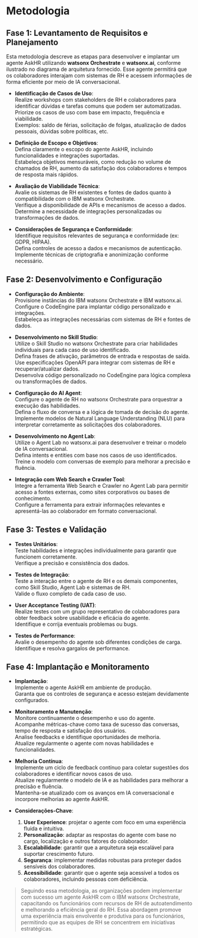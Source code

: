 # Metodologia

## Fase 1: Levantamento de Requisitos e Planejamento

Esta metodologia descreve as etapas para desenvolver e implantar um agente AskHR utilizando <b>watsonx Orchestrate</b> e <b>watsonx.ai</b>, conforme ilustrado no diagrama de arquitetura fornecido. Esse agente permitirá que os colaboradores interajam com sistemas de RH e acessem informações de forma eficiente por meio de IA conversacional.

- **Identificação de Casos de Uso**:  
  Realize workshops com stakeholders de RH e colaboradores para identificar dúvidas e tarefas comuns que podem ser automatizadas.  
  Priorize os casos de uso com base em impacto, frequência e viabilidade.  
  Exemplos: saldo de férias, solicitação de folgas, atualização de dados pessoais, dúvidas sobre políticas, etc.

- **Definição de Escopo e Objetivos**:  
  Defina claramente o escopo do agente AskHR, incluindo funcionalidades e integrações suportadas.  
  Estabeleça objetivos mensuráveis, como redução no volume de chamados de RH, aumento da satisfação dos colaboradores e tempos de resposta mais rápidos.

- **Avaliação de Viabilidade Técnica**:  
  Avalie os sistemas de RH existentes e fontes de dados quanto à compatibilidade com o IBM watsonx Orchestrate.  
  Verifique a disponibilidade de APIs e mecanismos de acesso a dados.  
  Determine a necessidade de integrações personalizadas ou transformações de dados.

- **Considerações de Segurança e Conformidade**:  
  Identifique requisitos relevantes de segurança e conformidade (ex: GDPR, HIPAA).  
  Defina controles de acesso a dados e mecanismos de autenticação.  
  Implemente técnicas de criptografia e anonimização conforme necessário.

## Fase 2: Desenvolvimento e Configuração

- **Configuração do Ambiente**:  
  Provisione instâncias do IBM watsonx Orchestrate e IBM watsonx.ai.  
  Configure o CodeEngine para implantar código personalizado e integrações.  
  Estabeleça as integrações necessárias com sistemas de RH e fontes de dados.

- **Desenvolvimento no Skill Studio**:  
  Utilize o Skill Studio no watsonx Orchestrate para criar habilidades individuais para cada caso de uso identificado.  
  Defina frases de ativação, parâmetros de entrada e respostas de saída.  
  Use especificações OpenAPI para integrar com sistemas de RH e recuperar/atualizar dados.  
  Desenvolva código personalizado no CodeEngine para lógica complexa ou transformações de dados.

- **Configuração do AI Agent**:  
  Configure o agente de RH no watsonx Orchestrate para orquestrar a execução das habilidades.  
  Defina o fluxo de conversa e a lógica de tomada de decisão do agente.  
  Implemente modelos de Natural Language Understanding (NLU) para interpretar corretamente as solicitações dos colaboradores.

- **Desenvolvimento no Agent Lab**:  
  Utilize o Agent Lab no watsonx.ai para desenvolver e treinar o modelo de IA conversacional.  
  Defina intents e entities com base nos casos de uso identificados.  
  Treine o modelo com conversas de exemplo para melhorar a precisão e fluência.

- **Integração com Web Search e Crawler Tool**:  
  Integre a ferramenta Web Search e Crawler no Agent Lab para permitir acesso a fontes externas, como sites corporativos ou bases de conhecimento.  
  Configure a ferramenta para extrair informações relevantes e apresentá-las ao colaborador em formato conversacional.

## Fase 3: Testes e Validação

- **Testes Unitários**:  
  Teste habilidades e integrações individualmente para garantir que funcionem corretamente.  
  Verifique a precisão e consistência dos dados.

- **Testes de Integração**:  
  Teste a interação entre o agente de RH e os demais componentes, como Skill Studio, Agent Lab e sistemas de RH.  
  Valide o fluxo completo de cada caso de uso.

- **User Acceptance Testing (UAT)**:  
  Realize testes com um grupo representativo de colaboradores para obter feedback sobre usabilidade e eficácia do agente.  
  Identifique e corrija eventuais problemas ou bugs.

- **Testes de Performance**:  
  Avalie o desempenho do agente sob diferentes condições de carga.  
  Identifique e resolva gargalos de performance.

## Fase 4: Implantação e Monitoramento

- **Implantação**:  
  Implemente o agente AskHR em ambiente de produção.  
  Garanta que os controles de segurança e acesso estejam devidamente configurados.

- **Monitoramento e Manutenção**:  
  Monitore continuamente o desempenho e uso do agente.  
  Acompanhe métricas-chave como taxa de sucesso das conversas, tempo de resposta e satisfação dos usuários.  
  Analise feedbacks e identifique oportunidades de melhoria.  
  Atualize regularmente o agente com novas habilidades e funcionalidades.

- **Melhoria Contínua**:  
  Implemente um ciclo de feedback contínuo para coletar sugestões dos colaboradores e identificar novos casos de uso.  
  Atualize regularmente o modelo de IA e as habilidades para melhorar a precisão e fluência.  
  Mantenha-se atualizado com os avanços em IA conversacional e incorpore melhorias ao agente AskHR.

- **Considerações-Chave**:
  1. **User Experience**: projetar o agente com foco em uma experiência fluida e intuitiva.
  2. **Personalização**: adaptar as respostas do agente com base no cargo, localização e outros fatores do colaborador.
  3. **Escalabilidade**: garantir que a arquitetura seja escalável para suportar crescimento futuro.
  4. **Segurança**: implementar medidas robustas para proteger dados sensíveis dos colaboradores.
  5. **Acessibilidade**: garantir que o agente seja acessível a todos os colaboradores, incluindo pessoas com deficiência.


> Seguindo essa metodologia, as organizações podem implementar com sucesso um agente AskHR com o IBM watsonx Orchestrate, capacitando os funcionários com recursos de RH de autoatendimento e melhorando a eficiência geral do RH. Essa abordagem promove uma experiência mais envolvente e produtiva para os funcionários, permitindo que as equipes de RH se concentrem em iniciativas estratégicas.
